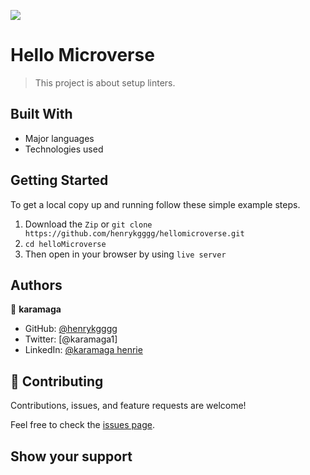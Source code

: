 ![](https://img.shields.io/badge/Microverse-blueviolet)

# Hello Microverse

> This project is about setup linters.

## Built With

- Major languages
- Technologies used

## Getting Started

To get a local copy up and running follow these simple example steps.

1. Download the `Zip` or `git clone https://github.com/henrykgggg/hellomicroverse.git`
2. `cd helloMicroverse`
3. Then open in your browser by using `live server`

## Authors

👤 **karamaga**

- GitHub: [@henrykgggg ](https://github.com/henrykgggg)
- Twitter: [@karamaga1]
- LinkedIn: [@karamaga henrie](https://www.linkedin.com/in/karamaga-henrie-35a539232/)

## 🤝 Contributing

Contributions, issues, and feature requests are welcome!

Feel free to check the [issues page](../../issues/).

## Show your support